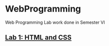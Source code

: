 # WebProgramming
Web Programming Lab work done in Semester VI

## [Lab 1: HTML and CSS](https://github.com/MBadriNarayanan/WebProgramming/tree/main/Lab1)
